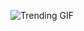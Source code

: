 ![Trending GIF](https://media2.giphy.com/media/v1.Y2lkPThiYjIxNzcyZTJxaW1uYnN0N2twNGZ4Ym5idWVudW1uaDM5Zzk2MDljeDIydWI1YSZlcD12MV9naWZzX3NlYXJjaCZjdD1n/YYKoJL28YtscdUTGWA/giphy.gif)
